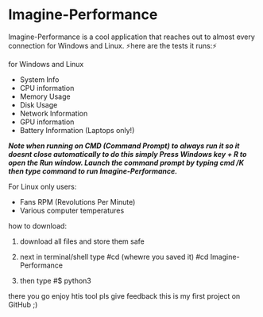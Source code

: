 # Imagine-Performance
Imagine-Performance is a cool application that reaches out to almost every connection for Windows and Linux. 
⚡here are the tests it runs:⚡

for Windows and Linux 
- System Info
- CPU information
- Memory Usage
- Disk Usage
- Network Information
- GPU information
- Battery Information (Laptops only!)

***Note when running on CMD (Command Prompt) to always run it so it doesnt close automatically to do this simply Press Windows key + R to open the Run window. Launch the command prompt by typing cmd /K then type command to run Imagine-Performance.***

For Linux only users:
- Fans RPM (Revolutions Per Minute)
- Various computer temperatures

how to download:

1. download all files and store them safe 

2. next in terminal/shell type 
#cd (whewre you saved it)
#cd Imagine-Performance

3. then type 
#$ python3 <name of code file>

there you go enjoy htis tool pls give feedback this is my first project on GitHub ;)
